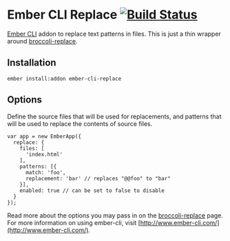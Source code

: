 # Ember CLI Replace [![Build Status](https://travis-ci.org/andybluntish/ember-cli-replace.svg)](https://travis-ci.org/andybluntish/ember-cli-replace)

[Ember CLI](http://www.ember-cli.com/) addon to replace text patterns in files. This is just a thin wrapper around [broccoli-replace](https://github.com/outaTiME/broccoli-replace).

## Installation

    ember install:addon ember-cli-replace

## Options

Define the source files that will be used for replacements, and patterns that will be used to replace the contents of source files.

    var app = new EmberApp({
      replace: {
        files: [
          'index.html'
        ],
        patterns: [{
          match: 'foo',
          replacement: 'bar' // replaces "@@foo" to "bar"
        }],
        enabled: true // can be set to false to disable
      }
    });

Read more about the options you may pass in on the [broccoli-replace](https://github.com/outaTiME/broccoli-replace) page. For more information on using ember-cli, visit [http://www.ember-cli.com/](http://www.ember-cli.com/).
